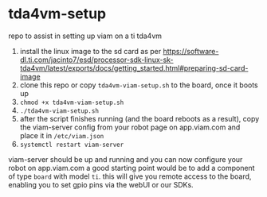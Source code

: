 # tda4vm-setup
repo to assist in setting up viam on a ti tda4vm

1. install the linux image to the sd card as per https://software-dl.ti.com/jacinto7/esd/processor-sdk-linux-sk-tda4vm/latest/exports/docs/getting_started.html#preparing-sd-card-image
2. clone this repo or copy `tda4vm-viam-setup.sh` to the board, once it boots up
3. `chmod +x tda4vm-viam-setup.sh`
4. `./tda4vm-viam-setup.sh`
5. after the script finishes running (and the board reboots as a result), copy the viam-server config from your robot page on app.viam.com and place it in `/etc/viam.json`
6. `systemctl restart viam-server`

viam-server should be up and running and you can now configure your robot on app.viam.com
a good starting point would be to add a component of type `board` with model `ti`. this will give you remote access to the board, enabling you to set gpio pins via the webUI or our SDKs.
